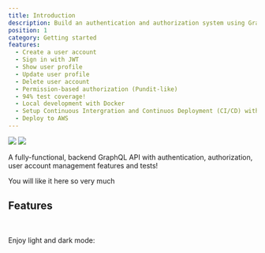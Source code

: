 ```yaml
---
title: Introduction
description: Build an authentication and authorization system using GraphQL and Rails
position: 1
category: Getting started
features:
  - Create a user account
  - Sign in with JWT
  - Show user profile
  - Update user profile
  - Delete user account
  - Permission-based authorization (Pundit-like)
  - 94% test coverage!
  - Local development with Docker
  - Setup Continuous Intergration and Continuos Deployment (CI/CD) with Docker
  - Deploy to AWS
---
```


<img src="/gor-banner.png" class="light-img" />
<img src="/gor-banner.png" class="dark-img" />

A fully-functional, backend GraphQL API with authentication, authorization, user account management features and tests!

<alert type="success">
You will like it here so very much
</alert>

## Features

<list :items="features"></list>

</br>

<p class="flex items-center">Enjoy light and dark mode:&nbsp;<app-color-switcher class="inline-flex ml-2"></app-color-switcher></p>
